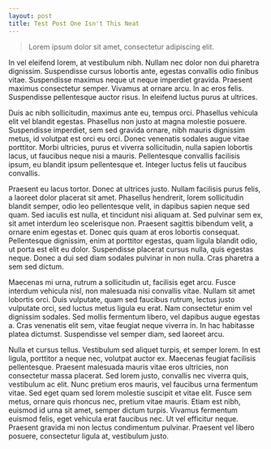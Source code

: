 ```yaml
---
layout: post
title: Test Post One Isn't This Neat
---
```


> Lorem ipsum dolor sit amet, consectetur adipiscing elit.

In vel eleifend lorem, at vestibulum nibh. Nullam nec dolor non dui pharetra dignissim. Suspendisse cursus lobortis ante, egestas convallis odio finibus vitae. Suspendisse maximus neque ut neque imperdiet gravida. Praesent maximus consectetur semper. Vivamus at ornare arcu. In ac eros felis. Suspendisse pellentesque auctor risus. In eleifend luctus purus at ultrices.

Duis ac nibh sollicitudin, maximus ante eu, tempus orci. Phasellus vehicula elit vel blandit egestas. Phasellus non justo at magna molestie posuere. Suspendisse imperdiet, sem sed gravida ornare, nibh mauris dignissim metus, id volutpat est orci eu orci. Donec venenatis sodales augue vitae porttitor. Morbi ultricies, purus et viverra sollicitudin, nulla sapien lobortis lacus, ut faucibus neque nisi a mauris. Pellentesque convallis facilisis ipsum, eu blandit ipsum pellentesque et. Integer luctus felis ut faucibus convallis.

Praesent eu lacus tortor. Donec at ultrices justo. Nullam facilisis purus felis, a laoreet dolor placerat sit amet. Phasellus hendrerit, lorem sollicitudin blandit semper, odio leo pellentesque velit, in dapibus sapien neque sed quam. Sed iaculis est nulla, et tincidunt nisi aliquam at. Sed pulvinar sem ex, sit amet interdum leo scelerisque non. Praesent sagittis bibendum velit, a ornare enim egestas et. Donec quis quam at eros lobortis consequat. Pellentesque dignissim, enim at porttitor egestas, quam ligula blandit odio, ut porta est elit eu dolor. Suspendisse placerat cursus nulla, quis egestas neque. Donec a dui sed diam sodales pulvinar in non nulla. Cras pharetra a sem sed dictum.

Maecenas mi urna, rutrum a sollicitudin ut, facilisis eget arcu. Fusce interdum vehicula nisl, non malesuada nisi convallis vitae. Nullam sit amet lobortis orci. Duis vulputate, quam sed faucibus rutrum, lectus justo vulputate orci, sed luctus metus ligula eu erat. Nam consectetur enim vel dignissim sodales. Sed mollis fermentum libero, vel dapibus augue egestas a. Cras venenatis elit sem, vitae feugiat neque viverra in. In hac habitasse platea dictumst. Suspendisse vel semper diam, sed laoreet arcu.

Nulla et cursus tellus. Vestibulum sed aliquet turpis, et semper lorem. In est ligula, porttitor a neque nec, volutpat auctor ex. Maecenas feugiat facilisis pellentesque. Praesent malesuada mauris vitae eros ultricies, non consectetur massa placerat. Sed lorem justo, convallis nec viverra quis, vestibulum ac elit. Nunc pretium eros mauris, vel faucibus urna fermentum vitae. Sed eget quam sed lorem molestie suscipit et vitae elit. Fusce sem metus, ornare quis rhoncus nec, pretium vitae mauris. Etiam est nibh, euismod id urna sit amet, semper dictum turpis. Vivamus fermentum euismod felis, eget vehicula erat faucibus nec. Ut vel efficitur neque. Praesent gravida mi non lectus condimentum pulvinar. Praesent vel libero posuere, consectetur ligula at, vestibulum justo.
